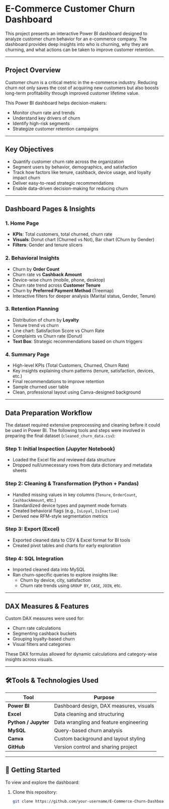 # E-Commerce Customer Churn Dashboard

This project presents an interactive Power BI dashboard designed to analyze customer churn behavior for an e-commerce company. The dashboard provides deep insights into who is churning, why they are churning, and what actions can be taken to improve customer retention.

---
##  Project Overview

Customer churn is a critical metric in the e-commerce industry. Reducing churn not only saves the cost of acquiring new customers but also boosts long-term profitability through improved customer lifetime value.

This Power BI dashboard helps decision-makers:
- Monitor churn rate and trends
- Understand key drivers of churn
- Identify high-risk segments
- Strategize customer retention campaigns

---

## Key Objectives

- Quantify customer churn rate across the organization
- Segment users by behavior, demographics, and satisfaction
- Track how factors like tenure, cashback, device usage, and loyalty impact churn
- Deliver easy-to-read strategic recommendations
- Enable data-driven decision-making for reducing churn

---

##  Dashboard Pages & Insights

### 1. Home Page
- **KPIs**: Total customers, total churned, churn rate
- **Visuals**: Donut chart (Churned vs Not), Bar chart (Churn by Gender)
- **Filters**: Gender and tenure slicers

###  2. Behavioral Insights
- Churn by **Order Count**
- Churn rate vs **Cashback Amount**
- Device-wise churn (mobile, phone, desktop)
- Churn rate trend across **Customer Tenure**
- Churn by **Preferred Payment Method** (Treemap)
- Interactive filters for deeper analysis (Marital status, Gender, Tenure)

###  3. Retention Planning
- Distribution of churn by **Loyalty**
- Tenure trend vs churn
- Line chart: Satisfaction Score vs Churn Rate
- Complaints vs Churn rate (Donut)
-  **Text Box**: Strategic recommendations based on churn triggers

###  4. Summary Page
- High-level KPIs (Total Customers, Churned, Churn Rate)
- Key insights explaining churn patterns (tenure, satisfaction, devices, etc.)
- Final recommendations to improve retention
- Sample churned user table
- Clean, professional layout using Canva-designed background

---

##  Data Preparation Workflow

The dataset required extensive preprocessing and cleaning before it could be used in Power BI. The following tools and steps were involved in preparing the final dataset (`cleaned_churn_data.csv`):

### Step 1: Initial Inspection (Jupyter Notebook)
- Loaded the Excel file and reviewed data structure
- Dropped null/unnecessary rows from data dictionary and metadata sheets

### Step 2: Cleaning & Transformation (Python + Pandas)
- Handled missing values in key columns (`Tenure`, `OrderCount`, `CashbackAmount`, etc.)
- Standardized device types and payment mode formats
- Created behavioral flags (e.g., `IsLoyal`, `IsInactive`)
- Derived new RFM-style segmentation metrics

### Step 3: Export (Excel)
- Exported cleaned data to CSV & Excel format for BI tools
- Created pivot tables and charts for early exploration

### Step 4: SQL Integration
- Imported cleaned data into MySQL
- Ran churn-specific queries to explore insights like:
  - Churn by device, city, satisfaction
  - Churn rate trends using `GROUP BY`, `CASE`, `JOIN`, etc.

---

## DAX Measures & Features

Custom DAX measures were used for:
- Churn rate calculations
- Segmenting cashback buckets
- Grouping loyalty-based churn
- Visual filters and categories

These DAX formulas allowed for dynamic calculations and category-wise insights across visuals.

---

## 🛠Tools & Technologies Used

| Tool            | Purpose                                |
|------------------|----------------------------------------|
| **Power BI**     | Dashboard design, DAX measures, visuals|
| **Excel**        | Data cleaning and structuring          |
| **Python / Jupyter** | Data wrangling and feature engineering |
| **MySQL**        | Query-based churn analysis             |
| **Canva**        | Custom background and layout styling   |
| **GitHub**       | Version control and sharing project    |

---

## 🚀 Getting Started

To view and explore the dashboard:

1. Clone this repository:
   ```bash
   git clone https://github.com/your-username/E-Commerce-Churn-Dashboard.git
